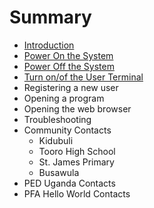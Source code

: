 # Summary

* [Introduction](README.md)
* [Power On the System](manual/power_on.md)
* [Power Off the System](manual/power_off.md)
* [Turn on/of the User Terminal](manual/topbox.md)
* Registering a new user
* Opening a program
* Opening the web browser
* Troubleshooting
* Community Contacts
   * Kidubuli
   * Tooro High School
   * St. James Primary
   * Busawula
* PED Uganda Contacts
* PFA Hello World Contacts

